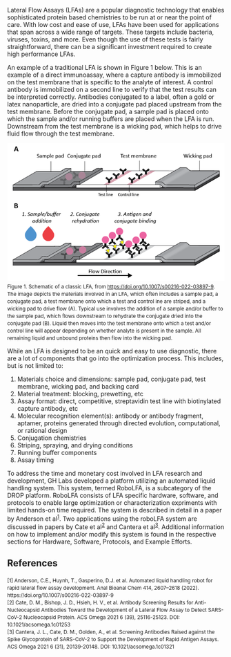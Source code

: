 Lateral Flow Assays (LFAs) are a popular diagnostic technology that enables sophisticated protein based chemistries to be run at or near the point of care. With low cost and ease of use, LFAs have been used for applications that span across a wide range of targets. These targets include bacteria, viruses, toxins, and more. Even though the use of these tests is fairly straightforward, there can be a significant investment required to create high performance LFAs. 

An example of a traditional LFA is shown in Figure 1 below. This is an example of a direct immunoassay, where a capture antibody is immobilized on the test membrane that is specific to the analyte of interest. A control antibody is immobilized on a second line to verify that the test results can be interpreted correctly. Antibodies conjugated to a label, often a gold or latex nanoparticle, are dried into a conjugate pad placed upstream from the test membrane. Before the conjugate pad, a sample pad is placed onto which the sample and/or running buffers are placed when the LFA is run. Downstream from the test membrane is a wicking pad, which helps to drive fluid flow through the test membrane. 

![LFA Background](./images/Figure%201%20revision-01.png) <br>
<small>Figure 1. Schematic of a classic LFA, from https://doi.org/10.1007/s00216-022-03897-9. The image depicts the materials involved in an LFA, which often includes a sample pad, a conjugate pad, a test membrane onto which a test and control ine are striped, and a wicking pad to drive flow (A). Typical use involves the addition of a sample and/or buffer to the sample pad, which flows downstream to rehydrate the conjugate dried into the conjugate pad (B). Liquid then moves into the test membrane onto which a test and/or control line will appear depending on whether analyte is present in the sample. All remaining liquid and unbound proteins then flow into the wicking pad. </small>

While an LFA is designed to be an quick and easy to use diagnostic, there are a lot of components that go into the optimization process. This includes, but is not limited to: 

1. Materials choice and dimensions: sample pad, conjugate pad, test membrane, wicking pad, and backing card
2. Material treatment: blocking, prewetting, etc
3. Assay format: direct, competitive, streptavidin test line with biotinylated capture antibody, etc
4. Molecular recognition element(s): antibody or antibody fragment, aptamer, proteins generated through directed evolution, computational, or rational design
5. Conjugation chemistries
6. Striping, spraying, and drying conditions 
7. Running buffer components 
8. Assay timing 

To address the time and monetary cost involved in LFA research and development, GH Labs developed a platform utilizing an automated liquid handling system. This system, termed RoboLFA, is a subcategory of the DROP platform. RoboLFA consists of LFA specific hardware, software, and protocols to enable large optimization or characterization expriments with limited hands-on time required. The system is described in detail in a paper by Anderson et al<sup>[1](https://link.springer.com/article/10.1007/s00216-022-03897-9)</sup>. Two applications using the roboLFA system are discussed in papers by Cate et al<sup>[2](https://pubs.acs.org/doi/10.1021/acsomega.1c01253)</sup> and Cantera et al<sup>[3](https://pmc.ncbi.nlm.nih.gov/articles/PMC8340086/)</sup>. Additional information on how to implement and/or modify this system is found in the respective sections for Hardware, Software, Protocols, and Example Efforts. 

## References
<small>
[1] Anderson, C.E., Huynh, T., Gasperino, D.J. et al. Automated liquid handling robot for rapid lateral flow assay development. Anal Bioanal Chem 414, 2607–2618 (2022). https://doi.org/10.1007/s00216-022-03897-9 <br>
[2] Cate, D. M., Bishop, J. D., Hsieh, H. V., et al. Antibody Screening Results for Anti-Nucleocapsid Antibodies Toward the Development of a Lateral Flow Assay to Detect SARS-CoV-2 Nucleocapsid Protein. ACS Omega 2021 6 (39), 25116-25123. DOI: 10.1021/acsomega.1c01253 <br> 
[3] Cantera, J. L., Cate, D. M., Golden, A., et al. Screening Antibodies Raised against the Spike Glycoprotein of SARS-CoV-2 to Support the Development of Rapid Antigen Assays. ACS Omega 2021 6 (31), 20139-20148. DOI: 10.1021/acsomega.1c01321 <br> </small>

